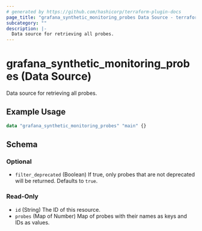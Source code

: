 ```yaml
---
# generated by https://github.com/hashicorp/terraform-plugin-docs
page_title: "grafana_synthetic_monitoring_probes Data Source - terraform-provider-grafana"
subcategory: ""
description: |-
  Data source for retrieving all probes.
---
```


# grafana_synthetic_monitoring_probes (Data Source)

Data source for retrieving all probes.

## Example Usage

```terraform
data "grafana_synthetic_monitoring_probes" "main" {}
```

<!-- schema generated by tfplugindocs -->
## Schema

### Optional

- `filter_deprecated` (Boolean) If true, only probes that are not deprecated will be returned. Defaults to `true`.

### Read-Only

- `id` (String) The ID of this resource.
- `probes` (Map of Number) Map of probes with their names as keys and IDs as values.
